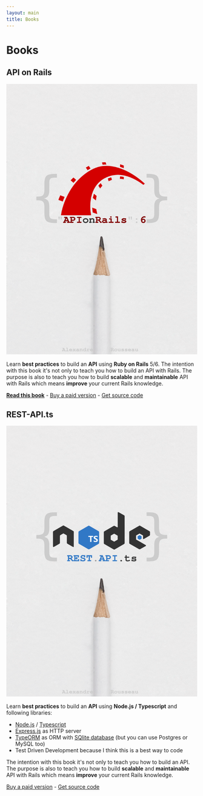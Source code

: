 ```yaml
---
layout: main
title: Books
---
```


# Books

## API on Rails

![API on Rails](/img/books/api-on-rails.svg)

Learn **best practices** to build an **API** using **Ruby on Rails** 5/6. The intention with this book it's not only to teach you how to build an API with Rails. The purpose is also to teach you how to build **scalable** and **maintainable** API with Rails which means **improve** your current Rails knowledge.

[**Read this book**](/books/api-on-rails-6-en/chapter00.html) - [Buy a paid version](https://leanpub.com/apionrails6/) - [Get source code](https://github.com/madeindjs/api_on_rails)

## REST-API.ts

![REST-API.ts](/img/books/rest-api-ts.svg)

Learn **best practices** to build an **API** using **Node.js / Typescript** and following libraries:

- [Node.js](https://nodejs.org/en/) / [Typescript](https://www.typescriptlang.org/)
- [Express.js](https://expressjs.com/) as HTTP server
- [TypeORM](typeorm.io/) as ORM with [SQlite database](https://www.sqlite.org/index.html) (but you can use Postgres or MySQL too)
- Test Driven Development because I think this is a best way to code

The intention with this book it's not only to teach you how to build an API. The purpose is also to teach you how to build **scalable** and **maintainable** API with Rails which means **improve** your current Rails knowledge.

[Buy a paid version](https://leanpub.com/rest-api-ts) - [Get source code](https://github.com/madeindjs/rest-api.ts)
